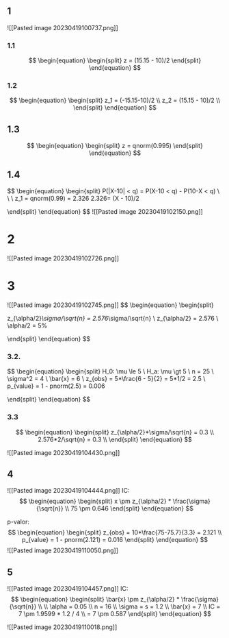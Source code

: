 ## 1
![[Pasted image 20230419100737.png]]
### 1.1
$$
\begin{equation}
\begin{split}
z = (15.15 - 10)/2
\end{split}
\end{equation}
$$
### 1.2
$$
\begin{equation}
\begin{split}
z_1 = (-15.15-10)/2 \\
z_2 = (15.15 - 10)/2 \\
\end{split}
\end{equation}
$$
## 1.3
$$
\begin{equation}
\begin{split}
z = qnorm(0.995)
\end{split}
\end{equation}
$$

## 1.4
$$
\begin{equation}
\begin{split}
P(|X-10| < q) = P(X-10 < q) - P(10-X < q)
\\
\\
\\
z_1 = qnorm(0.99) = 2.326
2.326= (X - 10)/2

\end{split}
\end{equation}
$$
![[Pasted image 20230419102150.png]]

# 2
![[Pasted image 20230419102726.png]]

# 3
![[Pasted image 20230419102745.png]]
$$
\begin{equation}
\begin{split}

z_{\alpha/2}*\sigma/\sqrt{n} = 2.576*\sigma/\sqrt{n} \\
z_{\alpha/2} = 2.576 \\
\alpha/2 = 5\%

\end{split}
\end{equation}
$$

### 3.2.

$$
\begin{equation}
\begin{split}
H_0: \mu \le 5 \\
H_a: \mu \gt 5 \\
n = 25 \\
\sigma^2 = 4 \\
\bar{x} = 6
\\
z_{obs} = 5*\frac{6 - 5}{2} = 5*1/2 = 2.5 \\
p_{value} = 1 - pnorm(2.5) = 0.006

\end{split}
\end{equation}
$$

### 3.3
$$
\begin{equation}
\begin{split}
z_{\alpha/2}*\sigma/\sqrt{n} = 0.3 \\
2.576*2/\sqrt{n} = 0.3 \\
\end{split}
\end{equation}
$$

![[Pasted image 20230419104430.png]]

## 4
![[Pasted image 20230419104444.png]]
IC:
$$
\begin{equation}
\begin{split}
x \pm z_{\alpha/2} * \frac{\sigma}{\sqrt{n}} \\
75 \pm 0.646
\end{split}
\end{equation}
$$

p-valor:
$$
\begin{equation}
\begin{split}
z_{obs} = 10*\frac{75-75.7}{3.3} = 2.121 \\
p_{value} = 1 - pnorm(2.121) = 0.016
\end{split}
\end{equation}
$$
![[Pasted image 20230419110050.png]]

## 5
![[Pasted image 20230419104457.png]]
IC:
$$
\begin{equation}
\begin{split}
\bar{x} \pm z_{\alpha/2} * \frac{\sigma}{\sqrt{n}} \\
\\
\alpha = 0.05 \\
n = 16 \\
\sigma = s = 1.2 \\
\bar{x} = 7
\\
IC = 7 \pm  1.9599 * 1.2 / 4 \\
= 7 \pm 0.587
\end{split}
\end{equation}
$$

![[Pasted image 20230419110018.png]]
